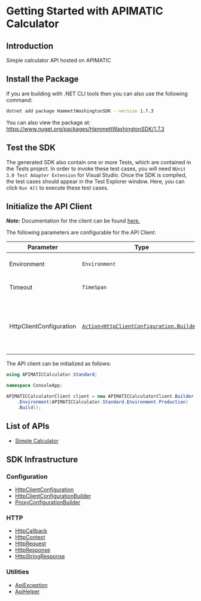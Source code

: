 
# Getting Started with APIMATIC Calculator

## Introduction

Simple calculator API hosted on APIMATIC

## Install the Package

If you are building with .NET CLI tools then you can also use the following command:

```bash
dotnet add package HammettWashingtonSDK --version 1.7.3
```

You can also view the package at:
https://www.nuget.org/packages/HammettWashingtonSDK/1.7.3

## Test the SDK

The generated SDK also contain one or more Tests, which are contained in the Tests project. In order to invoke these test cases, you will need `NUnit 3.0 Test Adapter Extension` for Visual Studio. Once the SDK is complied, the test cases should appear in the Test Explorer window. Here, you can click `Run All` to execute these test cases.

## Initialize the API Client

**_Note:_** Documentation for the client can be found [here.](https://www.github.com/ZahraN444/hammett-washington-dotnet-sdk/tree/1.7.3/doc/client.md)

The following parameters are configurable for the API Client:

| Parameter | Type | Description |
|  --- | --- | --- |
| Environment | `Environment` | The API environment. <br> **Default: `Environment.Production`** |
| Timeout | `TimeSpan` | Http client timeout.<br>*Default*: `TimeSpan.FromSeconds(100)` |
| HttpClientConfiguration | [`Action<HttpClientConfiguration.Builder>`](https://www.github.com/ZahraN444/hammett-washington-dotnet-sdk/tree/1.7.3/doc/http-client-configuration-builder.md) | Action delegate that configures the HTTP client by using the HttpClientConfiguration.Builder for customizing API call settings.<br>*Default*: `new HttpClient()` |

The API client can be initialized as follows:

```csharp
using APIMATICCalculator.Standard;

namespace ConsoleApp;

APIMATICCalculatorClient client = new APIMATICCalculatorClient.Builder()
    .Environment(APIMATICCalculator.Standard.Environment.Production)
    .Build();
```

## List of APIs

* [Simple Calculator](https://www.github.com/ZahraN444/hammett-washington-dotnet-sdk/tree/1.7.3/doc/controllers/simple-calculator.md)

## SDK Infrastructure

### Configuration

* [HttpClientConfiguration](https://www.github.com/ZahraN444/hammett-washington-dotnet-sdk/tree/1.7.3/doc/http-client-configuration.md)
* [HttpClientConfigurationBuilder](https://www.github.com/ZahraN444/hammett-washington-dotnet-sdk/tree/1.7.3/doc/http-client-configuration-builder.md)
* [ProxyConfigurationBuilder](https://www.github.com/ZahraN444/hammett-washington-dotnet-sdk/tree/1.7.3/doc/proxy-configuration-builder.md)

### HTTP

* [HttpCallback](https://www.github.com/ZahraN444/hammett-washington-dotnet-sdk/tree/1.7.3/doc/http-callback.md)
* [HttpContext](https://www.github.com/ZahraN444/hammett-washington-dotnet-sdk/tree/1.7.3/doc/http-context.md)
* [HttpRequest](https://www.github.com/ZahraN444/hammett-washington-dotnet-sdk/tree/1.7.3/doc/http-request.md)
* [HttpResponse](https://www.github.com/ZahraN444/hammett-washington-dotnet-sdk/tree/1.7.3/doc/http-response.md)
* [HttpStringResponse](https://www.github.com/ZahraN444/hammett-washington-dotnet-sdk/tree/1.7.3/doc/http-string-response.md)

### Utilities

* [ApiException](https://www.github.com/ZahraN444/hammett-washington-dotnet-sdk/tree/1.7.3/doc/api-exception.md)
* [ApiHelper](https://www.github.com/ZahraN444/hammett-washington-dotnet-sdk/tree/1.7.3/doc/api-helper.md)

